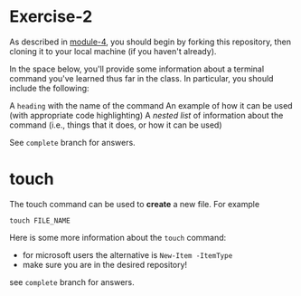 # Exercise-2

As described in [module-4](https://github.com/INFO-201/m4-git-intro), you should begin by forking this repository, then cloning it to your local machine (if you haven't already).

In the space below, you'll provide some information about a terminal command you've learned thus far in the class. In particular, you should include the following:

A `heading` with the name of the command
An example of how it can be used (with appropriate code highlighting)
A _nested list_ of information about the command (i.e., things that it does, or how it can be used)

See `complete` branch for answers.
# touch

The touch command can be used to **create** a new file. For example

`touch FILE_NAME`

Here is some more information about the `touch` command:

- for microsoft users the alternative is `New-Item -ItemType`
- make sure you are in the desired repository!

see `complete` branch for answers.